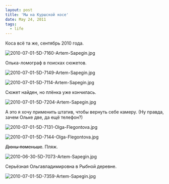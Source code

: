 ```yaml
---
layout: post
title: 'Мы на Куршской косе'
date: May 24, 2011
tags:
  - life
---
```


Коса всё та же, сентябрь 2010 года.

![2010-07-01-5D-7160-Artem-Sapegin.jpg](photo://209)

<!--more-->

Олька-ломограф в поисках сюжетов.

![2010-07-01-5D-7149-Artem-Sapegin.jpg](photo://207)

![2010-07-01-5D-7114-Artem-Sapegin.jpg](photo://206)

Сюжет найден, но плёнка уже кончилась.

![2010-07-01-5D-7204-Artem-Sapegin.jpg](photo://212)

А это я хочу применить штатив, чтобы вернуть себе камеру. (Ну правда, зачем Ольке две, да ещё телефон?)

![2010-07-01-5D-7131-Olga-Flegontova.jpg](photo://409)

![2010-07-01-5D-7144-Olga-Flegontova.jpg](photo://410)

~~Дюны поменьше~~. Пляж.

![2010-06-30-5D-7073-Artem-Sapegin.jpg](photo://202)

Серьёзная Ольгавладимировна в Рыбной деревне.

![2010-07-01-5D-7359-Artem-Sapegin.jpg](photo://220)
